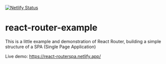 [![Netlify Status](https://api.netlify.com/api/v1/badges/ea911716-c9ba-44a6-b931-b4d7cd93a3fc/deploy-status)](https://app.netlify.com/sites/react-routerspa/deploys)

# react-router-example
This is a little example and demonstration of React Router, building a simple structure of a SPA (Single Page Application)

Live demo: https://react-routerspa.netlify.app/
